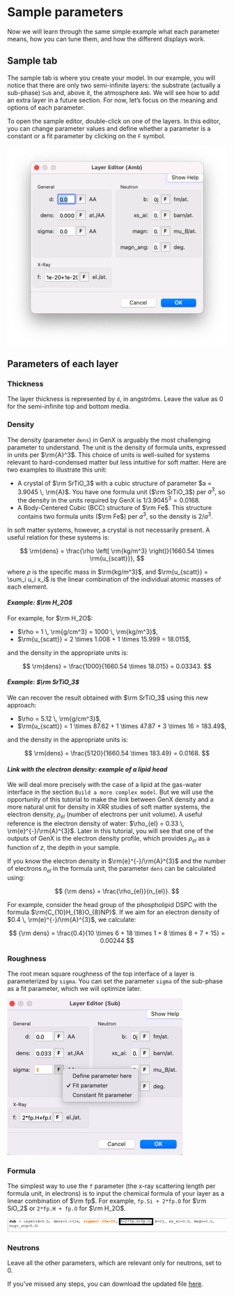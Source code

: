 # Sample parameters

Now we will learn through the same simple example what each parameter means, how you can tune them, and how the different displays work.

## Sample tab

The sample tab is where you create your model. In our example, you will notice that there are only two semi-infinite layers: the substrate (actually a sub-phase) `Sub` and, above it, the atmosphere `Amb`. We will see how to add an extra layer in a future section. For now, let’s focus on the meaning and options of each parameter.

To open the sample editor, double-click on one of the layers. In this editor, you can change parameter values and define whether a parameter is a constant or a fit parameter by clicking on the `F` symbol.

![](images/sample-parameters-editor.png)

## Parameters of each layer

### Thickness

The layer thickness is represented by `d`, in angströms. Leave the value as $0$ for the semi-infinite top and bottom media.

### Density

The density (parameter `dens`) in GenX is arguably the most challenging parameter to understand. The unit is the density of formula units, expressed in units per $\rm{A}^3$. This choice of units is well-suited for systems relevant to hard-condensed matter but less intuitive for soft matter. Here are two examples to illustrate this unit:

- A crystal of $\rm SrTiO_3$ with a cubic structure of parameter $a = 3.9045 \, \rm{A}$. You have one formula unit ($\rm SrTiO_3$) per $a^3$, so the density in the units required by GenX is $1/3.9045^3 = 0.0168$.
- A Body-Centered Cubic (BCC) structure of $\rm Fe$. This structure contains two formula units ($\rm Fe$) per $a^3$, so the density is $2/a^3$.

In soft matter systems, however, a crystal is not necessarily present. A useful relation for these systems is:

$$
\rm{dens} = \frac{\rho \left[ \rm{kg/m^3} \right]}{1660.54 \times \rm{u_{scatt}}},
$$

where $\rho$ is the specific mass in $\rm{kg/m^3}$, and $\rm{u_{scatt}} = \sum_i u_i x_i$ is the linear combination of the individual atomic masses of each element.

#### *Example: $\rm H_2O$*

For example, for $\rm H_2O$:

- $\rho = 1 \, \rm{g/cm^3} = 1000 \, \rm{kg/m^3}$,
- $\rm{u_{scatt}} = 2 \times 1.008 + 1 \times 15.999 = 18.015$,

and the density in the appropriate units is:

$$
\rm{dens} = \frac{1000}{1660.54 \times 18.015} = 0.03343.
$$

#### *Example: $\rm SrTiO_3$*

We can recover the result obtained with $\rm SrTiO_3$ using this new approach:

- $\rho = 5.12 \, \rm{g/cm^3}$,
- $\rm{u_{scatt}} = 1 \times 87.62 + 1 \times 47.87 + 3 \times 16 = 183.49$,

and the density in the appropriate units is:

$$
\rm{dens} = \frac{5120}{1660.54 \times 183.49} = 0.0168.
$$

#### *Link with the electron density: example of a lipid head*

We will deal more precisely with the case of a lipid at the gas-water interface in the section `Build a more complex model`. But we will use the opportunity of this tutorial to make the link between GenX density and a more natural unit for density in XRR studies of soft matter systems, the electron density, $\rho_{el}$ (number of electrons per unit volume). A useful reference is the electron density of water: $\rho_{el} = 0.33 \, \rm{e}^{-}/\rm{A}^{3}$. Later in this tutorial, you will see that one of the outputs of GenX is the electron density profile, which provides $\rho_{el}$ as a function of $z$, the depth in your sample.

If you know the electron density in $\rm{e}^{-}/\rm{A}^{3}$ and the number of electrons ${n_{el}}$ in the formula unit, the parameter `dens` can be calculated using:

$$
{\rm dens} = \frac{\rho_{el}}{n_{el}}.
$$

For example, consider the head group of the phospholipid DSPC with the formula $\rm{C_{10}H_{18}O_{8}NP}$. If we aim for an electron density of $0.4 \, \rm{e}^{-}/\rm{A}^{3}$, we calculate:

$$
{\rm dens} = \frac{0.4}{10 \times 6 + 18 \times 1 + 8 \times 8 + 7 + 15} = 0.00244
$$

### Roughness
The root mean square roughness of the top interface of a layer is parameterized by `sigma`. You can set the parameter `sigma` of the sub-phase as a fit parameter, which we will optimize later.

![](images/sample-parameters-sigma.png)

### Formula
The simplest way to use the `f` parameter (the x-ray scattering length per formula unit, in electrons) is to input the chemical formula of your layer as a linear combination of $\rm fp$. For example, `fp.Si + 2*fp.O` for $\rm SiO_2$ or `2*fp.H + fp.O` for $\rm H_2O$.

![](images/sample-parameters-formula.png)

### Neutrons
Leave all the other parameters, which are relevant only for neutrons, set to $0$.

If you've missed any steps, you can download the updated file [here](../../../_static/xrr/genx/water_ready_for_fit.hgx).
